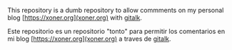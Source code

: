 This repository is a dumb repository to allow commments on my personal blog [https://xoner.org](xoner.org) with [gitalk](https://github.com/gitalk/gitalk).

Este repositorio es un repositorio "tonto" para permitir los comentarios en mi blog [https://xoner.org](xoner.org) a traves de [gitalk](https://github.com/gitalk/gitalk).

